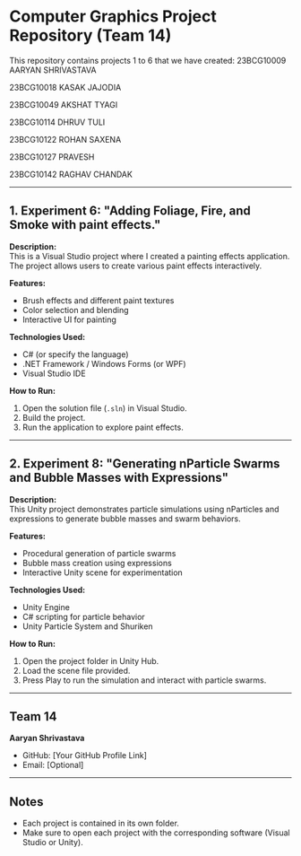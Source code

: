 # Computer Graphics Project Repository (Team 14)

This repository contains projects 1 to 6 that we have created:
23BCG10009 AARYAN SHRIVASTAVA

23BCG10018 KASAK JAJODIA

23BCG10049 AKSHAT TYAGI

23BCG10114 DHRUV TULI

23BCG10122 ROHAN SAXENA

23BCG10127 PRAVESH

23BCG10142 RAGHAV CHANDAK

---

## 1. Experiment 6: "Adding Foliage, Fire, and Smoke with paint effects."

**Description:**  
This is a Visual Studio project where I created a painting effects application. The project allows users to create various paint effects interactively.

**Features:**  
- Brush effects and different paint textures  
- Color selection and blending  
- Interactive UI for painting  

**Technologies Used:**  
- C# (or specify the language)  
- .NET Framework / Windows Forms (or WPF)  
- Visual Studio IDE  

**How to Run:**  
1. Open the solution file (`.sln`) in Visual Studio.  
2. Build the project.  
3. Run the application to explore paint effects.

---

## 2. Experiment 8: "Generating nParticle Swarms and Bubble Masses with Expressions"

**Description:**  
This Unity project demonstrates particle simulations using nParticles and expressions to generate bubble masses and swarm behaviors.

**Features:**  
- Procedural generation of particle swarms  
- Bubble mass creation using expressions  
- Interactive Unity scene for experimentation  

**Technologies Used:**  
- Unity Engine  
- C# scripting for particle behavior  
- Unity Particle System and Shuriken  

**How to Run:**  
1. Open the project folder in Unity Hub.  
2. Load the scene file provided.  
3. Press Play to run the simulation and interact with particle swarms.

---

## Team 14
**Aaryan Shrivastava**  

- GitHub: [Your GitHub Profile Link]  
- Email: [Optional]

---

## Notes
- Each project is contained in its own folder.  
- Make sure to open each project with the corresponding software (Visual Studio or Unity).
